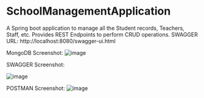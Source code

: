# SchoolManagementApplication
A Spring boot application to manage all the Student records, Teachers, Staff, etc. Provides REST Endpoints to perform CRUD operations.
SWAGGER URL: http://localhost:8080/swagger-ui.html


MongoDB Screenshot:
![image](https://user-images.githubusercontent.com/8191824/120100372-24000600-c15e-11eb-9254-b410d005ab73.png)

SWAGGER Screenshot:
 
![image](https://user-images.githubusercontent.com/8191824/120110514-6e4bac00-c18b-11eb-9dda-531f400d369e.png)


POSTMAN Screenshot:
![image](https://user-images.githubusercontent.com/8191824/120100388-2febc800-c15e-11eb-9d85-912148ef6d88.png)


